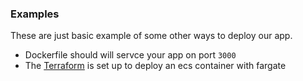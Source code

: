 ### Examples

These are just basic example of some other ways to deploy our app.

- Dockerfile should will servce your app on port `3000`
- The [Terraform](/examples/terraform/) is set up to deploy an ecs container with fargate
